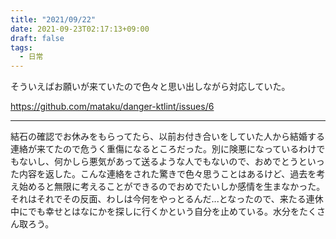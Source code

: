 ```yaml
---
title: "2021/09/22"
date: 2021-09-23T02:17:13+09:00
draft: false
tags:
  - 日常
---
```


そういえばお願いが来ていたので色々と思い出しながら対応していた。

https://github.com/mataku/danger-ktlint/issues/6

- - - 

結石の確認でお休みをもらってたら、以前お付き合いをしていた人から結婚する連絡が来てたので危うく重傷になるところだった。別に険悪になっているわけでもないし、何かしら悪気があって送るような人でもないので、おめでとうといった内容を返した。こんな連絡をされた驚きで色々思うことはあるけど、過去を考え始めると無限に考えることができるのでおめでたいしか感情を生まなかった。それはそれでその反面、わしは今何をやっとるんだ...となったので、来たる連休中にでも幸せとはなにかを探しに行くかという自分を止めている。水分をたくさん取ろう。
